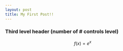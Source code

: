 ```yaml
---
layout: post
title: My First Post!! 
---
```



### Third level header (number of # controls level)
$$f(x) = e^x$$
